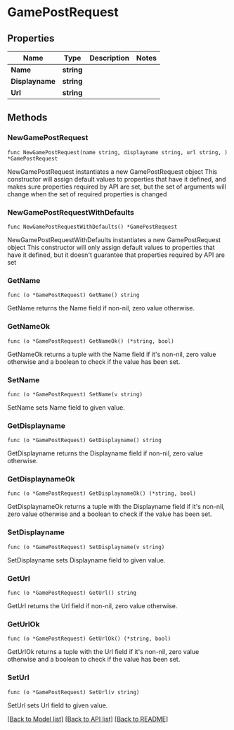 # GamePostRequest

## Properties

Name | Type | Description | Notes
------------ | ------------- | ------------- | -------------
**Name** | **string** |  | 
**Displayname** | **string** |  | 
**Url** | **string** |  | 

## Methods

### NewGamePostRequest

`func NewGamePostRequest(name string, displayname string, url string, ) *GamePostRequest`

NewGamePostRequest instantiates a new GamePostRequest object
This constructor will assign default values to properties that have it defined,
and makes sure properties required by API are set, but the set of arguments
will change when the set of required properties is changed

### NewGamePostRequestWithDefaults

`func NewGamePostRequestWithDefaults() *GamePostRequest`

NewGamePostRequestWithDefaults instantiates a new GamePostRequest object
This constructor will only assign default values to properties that have it defined,
but it doesn't guarantee that properties required by API are set

### GetName

`func (o *GamePostRequest) GetName() string`

GetName returns the Name field if non-nil, zero value otherwise.

### GetNameOk

`func (o *GamePostRequest) GetNameOk() (*string, bool)`

GetNameOk returns a tuple with the Name field if it's non-nil, zero value otherwise
and a boolean to check if the value has been set.

### SetName

`func (o *GamePostRequest) SetName(v string)`

SetName sets Name field to given value.


### GetDisplayname

`func (o *GamePostRequest) GetDisplayname() string`

GetDisplayname returns the Displayname field if non-nil, zero value otherwise.

### GetDisplaynameOk

`func (o *GamePostRequest) GetDisplaynameOk() (*string, bool)`

GetDisplaynameOk returns a tuple with the Displayname field if it's non-nil, zero value otherwise
and a boolean to check if the value has been set.

### SetDisplayname

`func (o *GamePostRequest) SetDisplayname(v string)`

SetDisplayname sets Displayname field to given value.


### GetUrl

`func (o *GamePostRequest) GetUrl() string`

GetUrl returns the Url field if non-nil, zero value otherwise.

### GetUrlOk

`func (o *GamePostRequest) GetUrlOk() (*string, bool)`

GetUrlOk returns a tuple with the Url field if it's non-nil, zero value otherwise
and a boolean to check if the value has been set.

### SetUrl

`func (o *GamePostRequest) SetUrl(v string)`

SetUrl sets Url field to given value.



[[Back to Model list]](../README.md#documentation-for-models) [[Back to API list]](../README.md#documentation-for-api-endpoints) [[Back to README]](../README.md)


